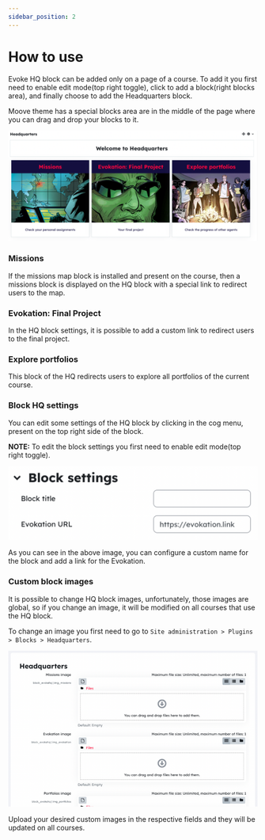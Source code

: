 ```yaml
---
sidebar_position: 2
---
```


# How to use

Evoke HQ block can be added only on a page of a course. To add it you first need to enable edit mode(top right toggle), click to add a block(right blocks area), and finally choose to add the Headquarters block.

Moove theme has a special blocks area are in the middle of the page where you can drag and drop your blocks to it.

![Headquarters](/img/block_hq/hq1.png)

### Missions

If the missions map block is installed and present on the course, then a missions block is displayed on the HQ block with a special link to redirect users to the map.

### Evokation: Final Project

In the HQ block settings, it is possible to add a custom link to redirect users to the final project.

### Explore portfolios

This block of the HQ redirects users to explore all portfolios of the current course.

### Block HQ settings

You can edit some settings of the HQ block by clicking in the cog menu, present on the top right side of the block.

**NOTE:** To edit the block settings you first need to enable edit mode(top right toggle).

![Headquarters settings](/img/block_hq/hq2.png)

As you can see in the above image, you can configure a custom name for the block and add a link for the Evokation.

### Custom block images

It is possible to change HQ block images, unfortunately, those images are global, so if you change an image, it will be modified on all courses that use the HQ block.

To change an image you first need to go to `Site administration > Plugins > Blocks > Headquarters`.

![Headquarters settings](/img/block_hq/hq3.png)

Upload your desired custom images in the respective fields and they will be updated on all courses.